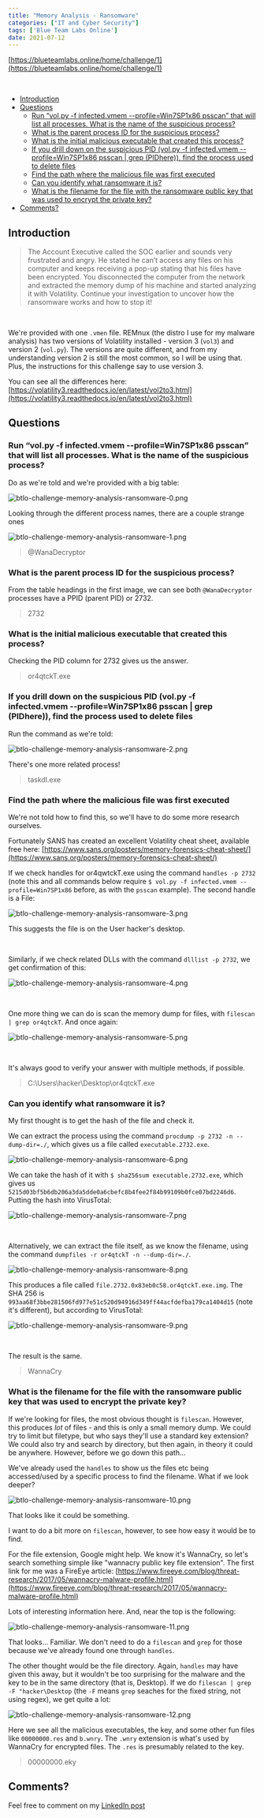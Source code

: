 ```yaml
---
title: "Memory Analysis - Ransomware"
categories: ["IT and Cyber Security"]
tags: ['Blue Team Labs Online']
date: 2021-07-12
---
```


[https://blueteamlabs.online/home/challenge/1](https://blueteamlabs.online/home/challenge/1)

<br>

- [Introduction](#introduction)
- [Questions](#questions)
  - [Run “vol.py -f infected.vmem --profile=Win7SP1x86 psscan” that will list all processes. What is the name of the suspicious process?](#run-volpy--f-infectedvmem---profilewin7sp1x86-psscan-that-will-list-all-processes-what-is-the-name-of-the-suspicious-process)
  - [What is the parent process ID for the suspicious process?](#what-is-the-parent-process-id-for-the-suspicious-process)
  - [What is the initial malicious executable that created this process?](#what-is-the-initial-malicious-executable-that-created-this-process)
  - [If you drill down on the suspicious PID (vol.py -f infected.vmem --profile=Win7SP1x86 psscan | grep (PIDhere)), find the process used to delete files](#if-you-drill-down-on-the-suspicious-pid-volpy--f-infectedvmem---profilewin7sp1x86-psscan--grep-pidhere-find-the-process-used-to-delete-files)
  - [Find the path where the malicious file was first executed](#find-the-path-where-the-malicious-file-was-first-executed)
  - [Can you identify what ransomware it is?](#can-you-identify-what-ransomware-it-is)
  - [What is the filename for the file with the ransomware public key that was used to encrypt the private key?](#what-is-the-filename-for-the-file-with-the-ransomware-public-key-that-was-used-to-encrypt-the-private-key)
- [Comments?](#comments)


## Introduction

> The Account Executive called the SOC earlier and sounds very frustrated and angry. He stated he can’t access any files on his computer and keeps receiving a pop-up stating that his files have been encrypted. You disconnected the computer from the network and extracted the memory dump of his machine and started analyzing it with Volatility. Continue your investigation to uncover how the ransomware works and how to stop it!

<br>

We're provided with one `.vmen` file. REMnux (the distro I use for my malware analysis) has two versions of Volatility installed - version 3 (`vol3`) and version 2 (`vol.py`). The versions are quite different, and from my understanding version 2 is still the most common, so I will be using that. Plus, the instructions for this challenge say to use version 3.

You can see all the differences here: [https://volatility3.readthedocs.io/en/latest/vol2to3.html](https://volatility3.readthedocs.io/en/latest/vol2to3.html)

## Questions

### Run “vol.py -f infected.vmem --profile=Win7SP1x86 psscan” that will list all processes. What is the name of the suspicious process?

Do as we're told and we're provided with a big table:

![btlo-challenge-memory-analysis-ransomware-0.png](/img/btlo-challenge-memory-analysis-ransomware-0.png)

Looking through the different process names, there are a couple strange ones

![btlo-challenge-memory-analysis-ransomware-1.png](/img/btlo-challenge-memory-analysis-ransomware-1.png)

> @WanaDecryptor

### What is the parent process ID for the suspicious process?

From the table headings in the first image, we can see both `@WanaDecryptor` processes have a PPID (parent PID) or 2732.

> 2732

### What is the initial malicious executable that created this process?

Checking the PID column for 2732 gives us the answer.

> or4qtckT.exe

### If you drill down on the suspicious PID (vol.py -f infected.vmem --profile=Win7SP1x86 psscan | grep (PIDhere)), find the process used to delete files

Run the command as we're told:

![btlo-challenge-memory-analysis-ransomware-2.png](/img/btlo-challenge-memory-analysis-ransomware-2.png)

There's one more related process!

> taskdl.exe

### Find the path where the malicious file was first executed

We're not told how to find this, so we'll have to do some more research ourselves.

Fortunately SANS has created an excellent Volatility cheat sheet, available free here: [https://www.sans.org/posters/memory-forensics-cheat-sheet/](https://www.sans.org/posters/memory-forensics-cheat-sheet/)

If we check handles for or4qwtckT.exe using the command `handles -p 2732` (note this and all commands below require `$ vol.py -f infected.vmem --profile=Win7SP1x86` before, as with the `psscan` example). The second handle is a File:

![btlo-challenge-memory-analysis-ransomware-3.png](/img/btlo-challenge-memory-analysis-ransomware-3.png)

This suggests the file is on the User hacker's desktop.

<br>

Similarly, if we check related DLLs with the command `dlllist -p 2732`, we get confirmation of this:

![btlo-challenge-memory-analysis-ransomware-4.png](/img/btlo-challenge-memory-analysis-ransomware-4.png)

<br>

One more thing we can do is scan the memory dump for files, with `filescan | grep or4qtckT`. And once again:

![btlo-challenge-memory-analysis-ransomware-5.png](/img/btlo-challenge-memory-analysis-ransomware-5.png)

<br>

It's always good to verify your answer with multiple methods, if possible.

> C:\Users\hacker\Desktop\or4qtckT.exe

### Can you identify what ransomware it is?

My first thought is to get the hash of the file and check it.

We can extract the process using the command `procdump -p 2732 -n --dump-dir=./`, which gives us a file called `executable.2732.exe`.

![btlo-challenge-memory-analysis-ransomware-6.png](/img/btlo-challenge-memory-analysis-ransomware-6.png)

We can take the hash of it with `$ sha256sum executable.2732.exe`, which gives us `5215d03bf5b6db206a3da5dde0a6cbefc8b4fee2f84b99109b0fce07bd2246d6`. Putting the hash into VirusTotal:

![btlo-challenge-memory-analysis-ransomware-7.png](/img/btlo-challenge-memory-analysis-ransomware-7.png)

<br>

Alternatively, we can extract the file itself, as we know the filename, using the command `dumpfiles -r or4qtckT -n --dump-dir=./`.

![btlo-challenge-memory-analysis-ransomware-8.png](/img/btlo-challenge-memory-analysis-ransomware-8.png)

This produces a file called `file.2732.0x83eb0c58.or4qtckT.exe.img`. The SHA 256 is `993aa68f3bbe281506fd977e51c520d94916d349ff44acfdefba179ca1404d15` (note it's different), but according to VirusTotal:

![btlo-challenge-memory-analysis-ransomware-9.png](/img/btlo-challenge-memory-analysis-ransomware-9.png)

<br>

The result is the same.

> WannaCry

### What is the filename for the file with the ransomware public key that was used to encrypt the private key?

If we're looking for files, the most obvious thought is `filescan`. However, this produces *lot* of files - and this is only a small memory dump. We could try to limit but filetype, but who says they'll use a standard key extension? We could also try and search by directory, but then again, in theory it could be anywhere. However, before we go down this path...

We've already used the `handles` to show us the files etc being accessed/used by a specific process to find the filename. What if we look deeper?

![btlo-challenge-memory-analysis-ransomware-10.png](/img/btlo-challenge-memory-analysis-ransomware-10.png)

That looks like it could be something.

I want to do a bit more on `filescan`, however, to see how easy it would be to find.

For the file extension, Google might help. We know it's WannaCry, so let's search something simple like "wannacry public key file extension". The first link for me was a FireEye article: [https://www.fireeye.com/blog/threat-research/2017/05/wannacry-malware-profile.html](https://www.fireeye.com/blog/threat-research/2017/05/wannacry-malware-profile.html)

Lots of interesting information here. And, near the top is the following:

![btlo-challenge-memory-analysis-ransomware-11.png](/img/btlo-challenge-memory-analysis-ransomware-11.png)

That looks... Familiar. We don't need to do a `filescan` and `grep` for those because we've already found one through `handles`.

The other thought would be the file directory. Again, `handles` may have given this away, but it wouldn't be too surprising for the malware and the key to be in the same directory (that is, Desktop). If we do `filescan | grep -F "hacker\Desktop` (the `-F` means `grep` seaches for the fixed string, not using regex), we get quite a lot:

![btlo-challenge-memory-analysis-ransomware-12.png](/img/btlo-challenge-memory-analysis-ransomware-12.png)

Here we see all the malicious executables, the key, and some other fun files like `00000000.res` and `b.wnry`. The `.wnry` extension is what's used by WannaCry for encrypted files. The `.res` is presumably related to the key. 

> 00000000.eky

## Comments?

Feel free to comment on my [LinkedIn post](https://www.linkedin.com/posts/jamgib_btlo-challenge-memory-analysis-ransomware-activity-6820304637736947712-Z5uP)